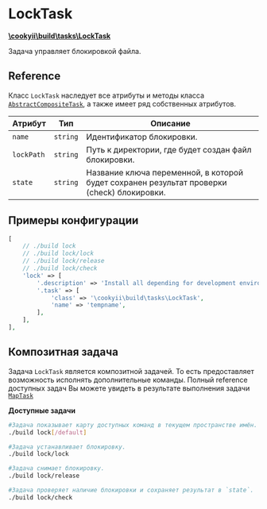 LockTask
========

[**\cookyii\build\tasks\LockTask**][]

Задача управляет блокировкой файла.

Reference
---------

Класс `LockTask` наследует все атрибуты и методы класса [`AbstractCompositeTask`][], а также имеет ряд собственных атрибутов.

| Атрибут | Тип | Описание | 
| ------- | --- | -------- |
| `name` | `string` | Идентификатор блокировки. |
| `lockPath` | `string` | Путь к директории, где будет создан файл блокировки. |
| `state` | `string` | Название ключа переменной, в которой будет сохранен результат проверки (check) блокировки. |

Примеры конфигурации
--------------------
```php
[
    // ./build lock
    // ./build lock/lock
    // ./build lock/release
    // ./build lock/check
    'lock' => [
        '.description' => 'Install all depending for development environment (with `require-dev`)',
        '.task' => [
            'class' => '\cookyii\build\tasks\LockTask',
            'name' => 'tempname',
        ],
    ],
],
```

Композитная задача
------------------

Задача `LockTask` является композитной задачей. То есть предоставляет возможность исполнять дополнительные команды.
Полный reference доступных задач Вы можете увидеть в результате выполнения задачи [`MapTask`][]

**Доступные задачи**

```bash
#Задача показывает карту доступных команд в текущем пространстве имён.
./build lock[/default]

#Задача устанавливает блокировку.
./build lock/lock

#Задача снимает блокировку.
./build lock/release

#Задача проверяет наличие блокировки и сохраняет результат в `state`.
./build lock/check
```

[**\cookyii\build\tasks\LockTask**]: https://github.com/cookyii/build/blob/master/tasks/LockTask.php
[`AbstractCompositeTask`]: 03-reference-abstract-composite-task.md
[`MapTask`]: 03-reference-task-map.md